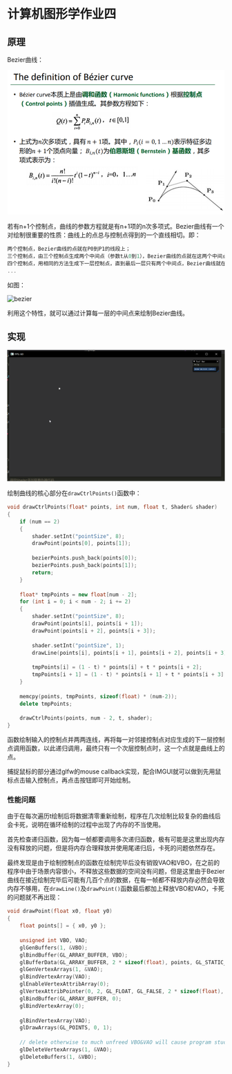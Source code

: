 # 计算机图形学作业四

## 原理

Bezier曲线：

![bezier](./imgs/bezier-defination.PNG)

若有n+1个控制点，曲线的参数方程就是有n+1项的n次多项式。Bezier曲线有一个对绘制很重要的性质：曲线上的点总与控制点得到的一个直线相切。即：

```cpp
两个控制点，Bezier曲线的点就在P0到P1的线段上；
三个控制点，由三个控制点生成两个中间点（参数t从0到1），Bezier曲线的点就在这两个中间点相连的线段上；
四个控制点，用相同的方法生成下一层控制点，直到最后一层只有两个中间点，Bezier曲线就在这两个中间点的线段上。
...
```

如图：

![bezier](./imgs/Bézier_3_big.gif)

利用这个特性，就可以通过计算每一层的中间点来绘制Bezier曲线。

## 实现

![result](./imgs/result.gif)

绘制曲线的核心部分在`drawCtrlPoints()`函数中：

```cpp
void drawCtrlPoints(float* points, int num, float t, Shader& shader)
{
	if (num == 2)
	{
		shader.setInt("pointSize", 8);
		drawPoint(points[0], points[1]);
	
		bezierPoints.push_back(points[0]);
		bezierPoints.push_back(points[1]);
		return;
	}

	float* tmpPoints = new float[num - 2];
	for (int i = 0; i < num - 2; i += 2)
	{
		shader.setInt("pointSize", 8);
		drawPoint(points[i], points[i + 1]);
		drawPoint(points[i + 2], points[i + 3]);

		shader.setInt("pointSize", 1);
		drawLine(points[i], points[i + 1], points[i + 2], points[i + 3]);

		tmpPoints[i] = (1 - t) * points[i] + t * points[i + 2];
		tmpPoints[i + 1] = (1 - t) * points[i + 1] + t * points[i + 3];
	}

	memcpy(points, tmpPoints, sizeof(float) * (num-2));
	delete tmpPoints;

	drawCtrlPoints(points, num - 2, t, shader);
}
```

函数绘制输入的控制点并两两连线，再将每一对邻接控制点对应生成的下一层控制点调用函数，以此递归调用，最终只有一个次层控制点时，这一个点就是曲线上的点。

捕捉鼠标的部分通过glfw的mouse callback实现，配合IMGUI就可以做到先用鼠标点击输入控制点，再点击按钮即可开始绘制。

### 性能问题

由于在每次遍历t绘制后将数据清零重新绘制，程序在几次绘制比较复杂的曲线后会卡死，说明在循环绘制的过程中出现了内存的不当使用。

首先检查递归函数，因为每一帧都要调用多次递归函数，极有可能是这里出现内存没有释放的问题，但是将内存合理释放并使用尾递归后，卡死的问题依然存在。

最终发现是由于绘制控制点的函数在绘制完毕后没有销毁VAO和VBO，在之前的程序中由于场景内容很小，不释放这些数据的空间没有问题，但是这里由于Bezier曲线在接近绘制完毕后可能有几百个点的数据，在每一帧都不释放内存必然会导致内存不够用，在`drawLine()`及`drawPoint()`函数最后都加上释放VBO和VAO，卡死的问题就不再出现：

```cpp
void drawPoint(float x0, float y0)
{
	float points[] = { x0, y0 };

	unsigned int VBO, VAO;
	glGenBuffers(1, &VBO);
	glBindBuffer(GL_ARRAY_BUFFER, VBO);
	glBufferData(GL_ARRAY_BUFFER, 2 * sizeof(float), points, GL_STATIC_DRAW);
	glGenVertexArrays(1, &VAO);
	glBindVertexArray(VAO);
	glEnableVertexAttribArray(0);
	glVertexAttribPointer(0, 2, GL_FLOAT, GL_FALSE, 2 * sizeof(float), (void*)0);
	glBindBuffer(GL_ARRAY_BUFFER, 0);
	glBindVertexArray(0);

	glBindVertexArray(VAO);
	glDrawArrays(GL_POINTS, 0, 1);

	// delete otherwise to much unfreed VBO&VAO will cause program stuck
	glDeleteVertexArrays(1, &VAO);
	glDeleteBuffers(1, &VBO);
}
```
